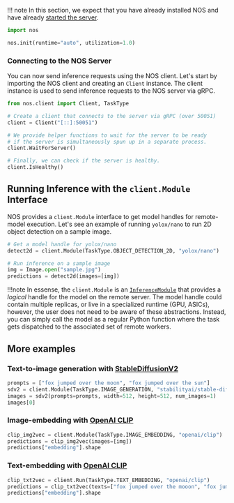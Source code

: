 !!! note
    In this section, we expect that you have already installed NOS and have already [started the server](./starting-the-server.md).

```python
import nos

nos.init(runtime="auto", utilization=1.0)
```

### Connecting to the NOS Server

You can now send inference requests using the NOS client.
Let's start by importing the NOS client and creating an `Client` instance. The client instance is used to send inference requests to the NOS server via gRPC.

```python
from nos.client import Client, TaskType

# Create a client that connects to the server via gRPC (over 50051)
client = Client("[::]:50051")

# We provide helper functions to wait for the server to be ready
# if the server is simultaneously spun up in a separate process.
client.WaitForServer()

# Finally, we can check if the server is healthy.
client.IsHealthy()
```

## Running Inference with the `client.Module` Interface

NOS provides a `client.Module` interface to get model handles for remote-model execution. Let's see an example of running `yolox/nano` to run 2D object detection on a sample image.

```python
# Get a model handle for yolox/nano
detect2d = client.Module(TaskType.OBJECT_DETECTION_2D, "yolox/nano")

# Run inference on a sample image
img = Image.open("sample.jpg")
predictions = detect2d(images=[img])
```

!!!note In essense, the `client.Module` is an [`InferenceModule`](./api/client.md#nosclientgrpcinferencemodule)  that provides a *logical* handle for the model on the remote server. The model handle could contain multiple replicas, or live in a specialized runtime (GPU, ASICs), however, the user does not need to be aware of these abstractions. Instead, you can simply call the model as a regular Python function where the task gets dispatched to the associated set of remote workers.

## More examples

### Text-to-image generation with [StableDiffusionV2](https://huggingface.co/stabilityai/stable-diffusion-2)

```python
prompts = ["fox jumped over the moon", "fox jumped over the sun"]
sdv2 = client.Module(TaskType.IMAGE_GENERATION, "stabilityai/stable-diffusion-2")
images = sdv2(prompts=prompts, width=512, height=512, num_images=1)
images[0]
```

### Image-embedding with [OpenAI CLIP](https://huggingface.co/openai/clip-vit-base-patch32)

```python
clip_img2vec = client.Module(TaskType.IMAGE_EMBEDDING, "openai/clip")
predictions = clip_img2vec(images=[img])
predictions["embedding"].shape
```

### Text-embedding with [OpenAI CLIP](https://huggingface.co/openai/clip-vit-base-patch32)
```python
clip_txt2vec = client.Run(TaskType.TEXT_EMBEDDING, "openai/clip")
predictions = clip_txt2vec(texts=["fox jumped over the mooon", "fox jumped over the sun"])
predictions["embedding"].shape
```
